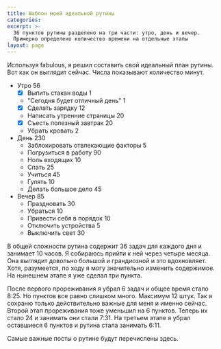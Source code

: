 ```yaml
---
title: Шаблон моей идеальной рутины
categories:
excerpt: >-
  36 пунктов рутины разделено на три части: утро, день и вечер.
  Примерно определено количество времени на отдельные этапы
layout: page
---
```


Используя fabulous, я решил составить свой идеальный план рутины.  Вот
как он выглядит сейчас.  Числа показывают количество минут.

- Утро 56
  - [X] Выпить стакан воды 1
  - "Сегодня будет отличный день" 1
  - [X] Сделать зарядку 12
  - Написать утренние страницы 20
  - [X] Съесть полезный завтрак 20
  - Убрать кровать 2
- День 230
  - Заблокировать отвлекающие факторы 5
  - Погрузиться в работу 90
  - Ноль входящих 10
  - Спать 25
  - Учиться 45
  - Гулять 10
  - Делать большое дело 45
- Вечер 85
  - Праздновать 30
  - Убраться 10
  - Привести себя в порядок 10
  - Отключить устройства 5
  - Выключить свет 30

В общей сложности рутина содержит 36 задач для каждого дня и занимает
10 часов.  Я собираюсь прийти к ней через четыре месяца.  Она выглядит
довольно большой и грандиозной и это вдохновляет.  Хотя, разумеется,
по ходу я могу значительно изменить содержимое.  На нынешнем этапе я
уже сделал три пункта.

После первого прореживания я убрал 6 задач и общее время стало 8:25.
Но пунктов все равно слишком много.  Максимум 12 штук.  Так я сохраню
только действительно важные для меня и именно сейчас.  Второй этап
прореживания тоже уменьшил на 6 пунктов.  Теперь их стало 24 и
занимать они стали 7:31.  На третьем этапе я убрал оставшиеся 6
пунктов и рутина стала занимать 6:11.

Самые важные посты о рутине будут перечислены здесь.
